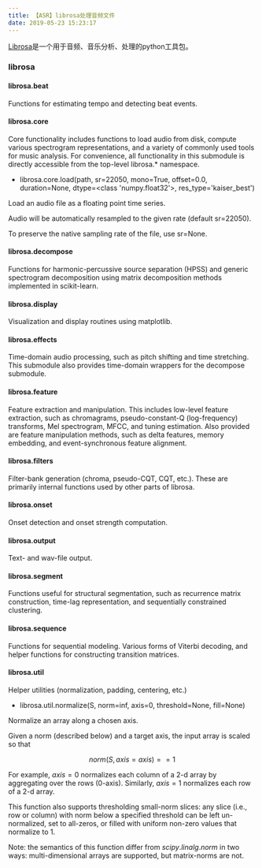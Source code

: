 ```yaml
---
title: 【ASR】librosa处理音频文件
date: 2019-05-23 15:23:17
---
```


[Librosa](https://librosa.github.io/librosa/)是一个用于音频、音乐分析、处理的python工具包。

### librosa

#### librosa.beat
Functions for estimating tempo and detecting beat events.

#### librosa.core
Core functionality includes functions to load audio from disk, compute various spectrogram representations, and a variety of commonly used tools for music analysis. For convenience, all functionality in this submodule is directly accessible from the top-level librosa.* namespace.


* librosa.core.load(path, sr=22050, mono=True, offset=0.0, duration=None, dtype=<class 'numpy.float32'>, res_type='kaiser_best')

Load an audio file as a floating point time series.

Audio will be automatically resampled to the given rate (default sr=22050).

To preserve the native sampling rate of the file, use sr=None.


#### librosa.decompose
Functions for harmonic-percussive source separation (HPSS) and generic spectrogram decomposition using matrix decomposition methods implemented in scikit-learn.

#### librosa.display
Visualization and display routines using matplotlib.

#### librosa.effects
Time-domain audio processing, such as pitch shifting and time stretching. This submodule also provides time-domain wrappers for the decompose submodule.

#### librosa.feature
Feature extraction and manipulation. This includes low-level feature extraction, such as chromagrams, pseudo-constant-Q (log-frequency) transforms, Mel spectrogram, MFCC, and tuning estimation. Also provided are feature manipulation methods, such as delta features, memory embedding, and event-synchronous feature alignment.

#### librosa.filters
Filter-bank generation (chroma, pseudo-CQT, CQT, etc.). These are primarily internal functions used by other parts of librosa.

#### librosa.onset
Onset detection and onset strength computation.

#### librosa.output
Text- and wav-file output.

#### librosa.segment
Functions useful for structural segmentation, such as recurrence matrix construction, time-lag representation, and sequentially constrained clustering.

#### librosa.sequence
Functions for sequential modeling. Various forms of Viterbi decoding, and helper functions for constructing transition matrices.

#### librosa.util
Helper utilities (normalization, padding, centering, etc.)

* librosa.util.normalize(S, norm=inf, axis=0, threshold=None, fill=None)

Normalize an array along a chosen axis.

Given a norm (described below) and a target axis, the input array is scaled so that

$$norm(S, axis=axis) == 1$$

For example, $axis=0$ normalizes each column of a 2-d array by aggregating over the rows (0-axis). Similarly, $axis=1$ normalizes each row of a 2-d array.

This function also supports thresholding small-norm slices: any slice (i.e., row or column) with norm below a specified threshold can be left un-normalized, set to all-zeros, or filled with uniform non-zero values that normalize to 1.

Note: the semantics of this function differ from $scipy.linalg.norm$ in two ways: multi-dimensional arrays are supported, but matrix-norms are not.
